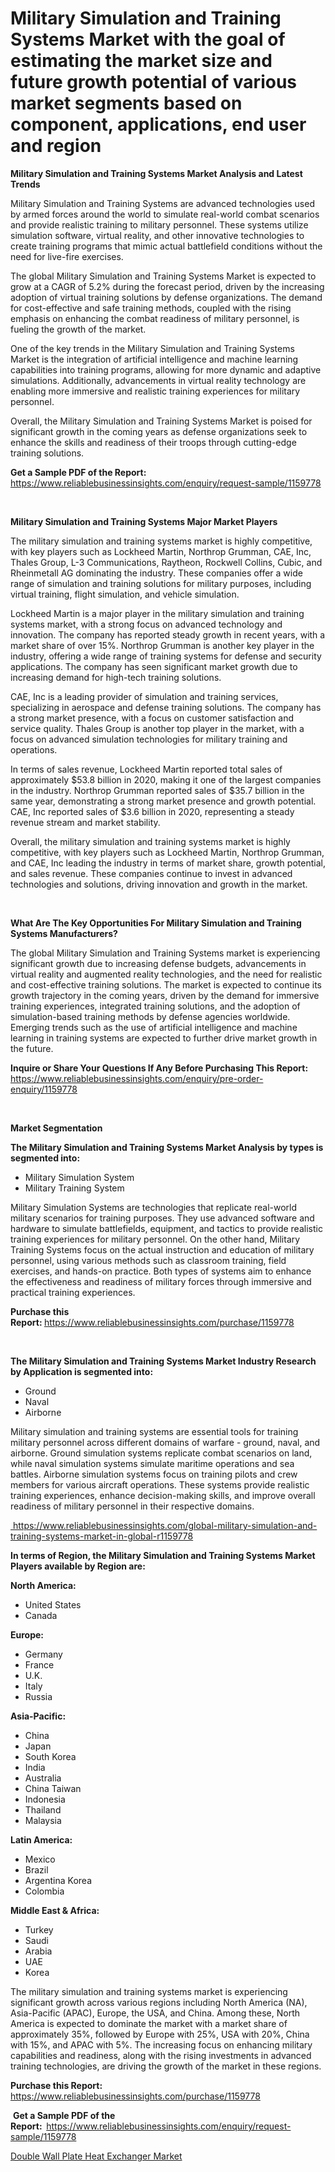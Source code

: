 <p><h1>Military Simulation and Training Systems Market with the goal of estimating the market size and future growth potential of various market segments based on component, applications, end user and region</h1></p><p><strong>Military Simulation and Training Systems Market Analysis and Latest Trends</strong></p>
<p><p>Military Simulation and Training Systems are advanced technologies used by armed forces around the world to simulate real-world combat scenarios and provide realistic training to military personnel. These systems utilize simulation software, virtual reality, and other innovative technologies to create training programs that mimic actual battlefield conditions without the need for live-fire exercises.</p><p>The global Military Simulation and Training Systems Market is expected to grow at a CAGR of 5.2% during the forecast period, driven by the increasing adoption of virtual training solutions by defense organizations. The demand for cost-effective and safe training methods, coupled with the rising emphasis on enhancing the combat readiness of military personnel, is fueling the growth of the market.</p><p>One of the key trends in the Military Simulation and Training Systems Market is the integration of artificial intelligence and machine learning capabilities into training programs, allowing for more dynamic and adaptive simulations. Additionally, advancements in virtual reality technology are enabling more immersive and realistic training experiences for military personnel.</p><p>Overall, the Military Simulation and Training Systems Market is poised for significant growth in the coming years as defense organizations seek to enhance the skills and readiness of their troops through cutting-edge training solutions.</p></p>
<p><strong>Get a Sample PDF of the Report:&nbsp;</strong> <a href="https://www.reliablebusinessinsights.com/enquiry/request-sample/1159778">https://www.reliablebusinessinsights.com/enquiry/request-sample/1159778</a></p>
<p>&nbsp;</p>
<p><strong>Military Simulation and Training Systems Major Market Players</strong></p>
<p><p>The military simulation and training systems market is highly competitive, with key players such as Lockheed Martin, Northrop Grumman, CAE, Inc, Thales Group, L-3 Communications, Raytheon, Rockwell Collins, Cubic, and Rheinmetall AG dominating the industry. These companies offer a wide range of simulation and training solutions for military purposes, including virtual training, flight simulation, and vehicle simulation.</p><p>Lockheed Martin is a major player in the military simulation and training systems market, with a strong focus on advanced technology and innovation. The company has reported steady growth in recent years, with a market share of over 15%. Northrop Grumman is another key player in the industry, offering a wide range of training systems for defense and security applications. The company has seen significant market growth due to increasing demand for high-tech training solutions.</p><p>CAE, Inc is a leading provider of simulation and training services, specializing in aerospace and defense training solutions. The company has a strong market presence, with a focus on customer satisfaction and service quality. Thales Group is another top player in the market, with a focus on advanced simulation technologies for military training and operations.</p><p>In terms of sales revenue, Lockheed Martin reported total sales of approximately $53.8 billion in 2020, making it one of the largest companies in the industry. Northrop Grumman reported sales of $35.7 billion in the same year, demonstrating a strong market presence and growth potential. CAE, Inc reported sales of $3.6 billion in 2020, representing a steady revenue stream and market stability.</p><p>Overall, the military simulation and training systems market is highly competitive, with key players such as Lockheed Martin, Northrop Grumman, and CAE, Inc leading the industry in terms of market share, growth potential, and sales revenue. These companies continue to invest in advanced technologies and solutions, driving innovation and growth in the market.</p></p>
<p>&nbsp;</p>
<p><strong>What Are The Key Opportunities For Military Simulation and Training Systems Manufacturers?</strong></p>
<p><p>The global Military Simulation and Training Systems market is experiencing significant growth due to increasing defense budgets, advancements in virtual reality and augmented reality technologies, and the need for realistic and cost-effective training solutions. The market is expected to continue its growth trajectory in the coming years, driven by the demand for immersive training experiences, integrated training solutions, and the adoption of simulation-based training methods by defense agencies worldwide. Emerging trends such as the use of artificial intelligence and machine learning in training systems are expected to further drive market growth in the future.</p></p>
<p><strong>Inquire or Share Your Questions If Any Before Purchasing This Report:</strong> <a href="https://www.reliablebusinessinsights.com/enquiry/pre-order-enquiry/1159778">https://www.reliablebusinessinsights.com/enquiry/pre-order-enquiry/1159778</a></p>
<p>&nbsp;</p>
<p><strong>Market Segmentation</strong></p>
<p><strong>The Military Simulation and Training Systems Market Analysis by types is segmented into:</strong></p>
<p><ul><li>Military Simulation System</li><li>Military Training System</li></ul></p>
<p><p>Military Simulation Systems are technologies that replicate real-world military scenarios for training purposes. They use advanced software and hardware to simulate battlefields, equipment, and tactics to provide realistic training experiences for military personnel. On the other hand, Military Training Systems focus on the actual instruction and education of military personnel, using various methods such as classroom training, field exercises, and hands-on practice. Both types of systems aim to enhance the effectiveness and readiness of military forces through immersive and practical training experiences.</p></p>
<p><strong>Purchase this Report:&nbsp;</strong><a href="https://www.reliablebusinessinsights.com/purchase/1159778">https://www.reliablebusinessinsights.com/purchase/1159778</a></p>
<p>&nbsp;</p>
<p><strong>The Military Simulation and Training Systems Market Industry Research by Application is segmented into:</strong></p>
<p><ul><li>Ground</li><li>Naval</li><li>Airborne</li></ul></p>
<p><p>Military simulation and training systems are essential tools for training military personnel across different domains of warfare - ground, naval, and airborne. Ground simulation systems replicate combat scenarios on land, while naval simulation systems simulate maritime operations and sea battles. Airborne simulation systems focus on training pilots and crew members for various aircraft operations. These systems provide realistic training experiences, enhance decision-making skills, and improve overall readiness of military personnel in their respective domains.</p></p>
<p><a href="https://www.reliablebusinessinsights.com/global-military-simulation-and-training-systems-market-in-global-r1159778">&nbsp;https://www.reliablebusinessinsights.com/global-military-simulation-and-training-systems-market-in-global-r1159778</a></p>
<p><strong>In terms of Region, the Military Simulation and Training Systems Market Players available by Region are:</strong></p>
<p>
    <p> <strong> North America: </strong>
        <ul>
            <li>United States</li>
            <li>Canada</li>
        </ul>
        </p> 
    <p> <strong> Europe: </strong>
        <ul>
            <li>Germany</li>
            <li>France</li>
            <li>U.K.</li>
            <li>Italy</li>
            <li>Russia</li>
        </ul>
        </p> 
    <p> <strong> Asia-Pacific: </strong>
        <ul>
            <li>China</li>
            <li>Japan</li>
            <li>South Korea</li>
            <li>India</li>
            <li>Australia</li>
            <li>China Taiwan</li>
            <li>Indonesia</li>
            <li>Thailand</li>
            <li>Malaysia</li>
        </ul>
        </p> 
    <p> <strong> Latin America: </strong>
        <ul>
            <li>Mexico</li>
            <li>Brazil</li>
            <li>Argentina Korea</li>
            <li>Colombia</li>
        </ul>
        </p> 
    <p> <strong> Middle East & Africa: </strong>
        <ul>
            <li>Turkey</li>
            <li>Saudi</li>
            <li>Arabia</li>
            <li>UAE</li>
            <li>Korea</li>
        </ul>
    </p>
    </p>
<p><p>The military simulation and training systems market is experiencing significant growth across various regions including North America (NA), Asia-Pacific (APAC), Europe, the USA, and China. Among these, North America is expected to dominate the market with a market share of approximately 35%, followed by Europe with 25%, USA with 20%, China with 15%, and APAC with 5%. The increasing focus on enhancing military capabilities and readiness, along with the rising investments in advanced training technologies, are driving the growth of the market in these regions.</p></p>
<p><strong>Purchase this Report: </strong><a href="https://www.reliablebusinessinsights.com/purchase/1159778">https://www.reliablebusinessinsights.com/purchase/1159778</a></p>
<p>&nbsp;<strong>Get a Sample PDF of the Report:&nbsp;&nbsp;</strong><a href="https://www.reliablebusinessinsights.com/enquiry/request-sample/1159778">https://www.reliablebusinessinsights.com/enquiry/request-sample/1159778</a></p>
<p><strong></strong></p>
<p><p><a href="https://view.publitas.com/reportprime-1/double-wall-plate-heat-exchanger-market-focuses-on-market-share-size-and-projected-forecast-till-2031/">Double Wall Plate Heat Exchanger Market</a></p></p>